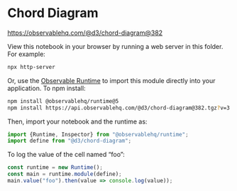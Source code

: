 # Chord Diagram

https://observablehq.com/@d3/chord-diagram@382

View this notebook in your browser by running a web server in this folder. For
example:

~~~sh
npx http-server
~~~

Or, use the [Observable Runtime](https://github.com/observablehq/runtime) to
import this module directly into your application. To npm install:

~~~sh
npm install @observablehq/runtime@5
npm install https://api.observablehq.com/@d3/chord-diagram@382.tgz?v=3
~~~

Then, import your notebook and the runtime as:

~~~js
import {Runtime, Inspector} from "@observablehq/runtime";
import define from "@d3/chord-diagram";
~~~

To log the value of the cell named “foo”:

~~~js
const runtime = new Runtime();
const main = runtime.module(define);
main.value("foo").then(value => console.log(value));
~~~
